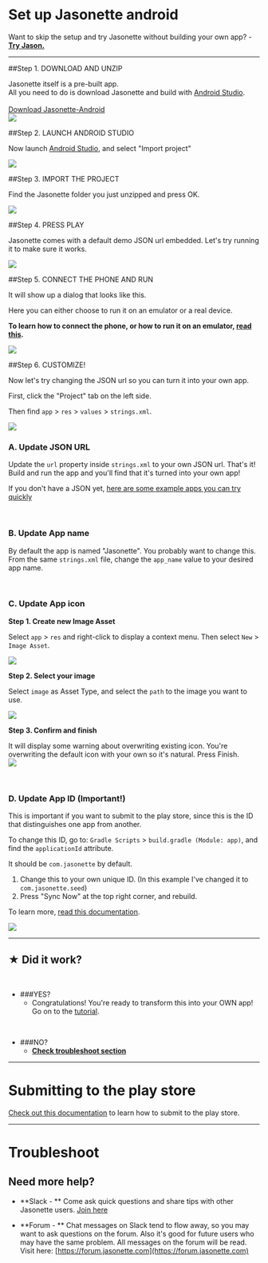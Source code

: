 <h1><i class='icon fa-android'></i> Set up Jasonette android</h1>

<div class='banner'>
<i class='icon fa-exclamation-circle'></i> Want to skip the setup and try Jasonette without building your own app? - <a href='../jason'><b>Try Jason.</b></a>
</div>

---

##Step 1. DOWNLOAD AND UNZIP

<div class='well'>
Jasonette itself is a pre-built app.<br>All you need to do is download Jasonette and build with <a href='https://developer.android.com/studio/index.html'>Android Studio</a>.
<br><br>
<a href='https://github.com/Jasonette/JASONETTE-Android/archive/master.zip' class='btn'><i class='fa fa-download'></i> Download Jasonette-Android</a>
</div>

<img src='../images/android_1.png' class='large'>

<br>

##Step 2. LAUNCH ANDROID STUDIO

Now launch [Android Studio](https://developer.android.com/studio/index.html), and select "Import project"

<img src='../images/android_2.png' class='large'>

##Step 3. IMPORT THE PROJECT

Find the Jasonette folder you just unzipped and press OK.

<img src='../images/android_3.png' class='large'>

##Step 4. PRESS PLAY

Jasonette comes with a default demo JSON url embedded. Let's try running it to make sure it works.

<img src='../images/android_4.png' class='large'>


##Step 5. CONNECT THE PHONE AND RUN

It will show up a dialog that looks like this.

Here you can either choose to run it on an emulator or a real device.

**To learn how to connect the phone, or how to run it on an emulator, [read this](https://developer.android.com/training/basics/firstapp/running-app.html).**

<img src='../images/android_7.png' class='large'>

##Step 6. CUSTOMIZE!

Now let's try changing the JSON url so you can turn it into your own app.

First, click the "Project" tab on the left side.

Then find `app` > `res` > `values` > `strings.xml`.

<img src='../images/stringsxml.png' class='large'>

<br>

### A. Update JSON URL

Update the `url` property inside `strings.xml` to your own JSON url. That's it! Build and run the app and you'll find that it's turned into your own app!

If you don't have a JSON yet, [here are some example apps you can try quickly](/examples)

<br>

### B. Update App name

By default the app is named "Jasonette". You probably want to change this. From the same `strings.xml` file, change the `app_name` value to your desired app name.

<br>

### C. Update App icon


**Step 1. Create new Image Asset**

Select `app` > `res` and right-click to display a context menu. Then select `New` > `Image Asset`. 

<img src='../images/icon_step1.png' class='large'>

<br>

**Step 2. Select your image**

Select `image` as Asset Type, and select the `path` to the image you want to use.

<img src='../images/icon_step2.png' class='large'>

<br>

**Step 3. Confirm and finish**

It will display some warning about overwriting existing icon. You're overwriting the default icon with your own so it's natural. Press Finish.
<br>
<img src='../images/icon_step3.png' class='large'>

<br>


### D. Update App ID (Important!)

This is important if you want to submit to the play store, since this is the ID that distinguishes one app from another.

To change this ID, go to: `Gradle Scripts` > `build.gradle (Module: app)`, and find the `applicationId` attribute.

It should be `com.jasonette` by default.

1. Change this to your own unique ID. (In this example I've changed it to `com.jasonette.seed`)
2. Press "Sync Now" at the top right corner, and rebuild.

To learn more, [read this documentation](https://developer.android.com/studio/build/application-id.html).

<img src='../images/gradle.png' class='large'>

<br>



---

## ★ Did it work?

<br>

  - ###YES?
    - Congratulations! You're ready to transform this into your OWN app! Go on to the [tutorial](../#step-2-learn).

<br>

  - ###NO?
    - **[Check troubleshoot section](#troubleshoot)**

---

# Submitting to the play store

[Check out this documentation](https://support.google.com/googleplay/android-developer/answer/113469?hl=en) to learn how to submit to the play store.

---

# Troubleshoot

## Need more help?

  - **Slack - **  Come ask quick questions and share tips with other Jasonette users. [Join here](https://jasonette.now.sh)

	<script async defer src="https://jasonette.now.sh/slackin.js?large"></script>

  - **Forum - **  Chat messages on Slack tend to flow away, so you may want to ask questions on the forum. Also it's good for future users who may have the same problem. All messages on the forum will be read. Visit here: [https://forum.jasonette.com](https://forum.jasonette.com)

